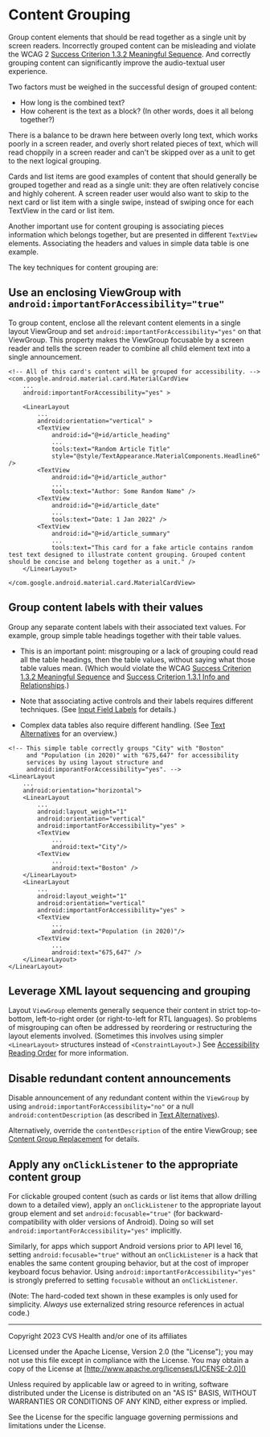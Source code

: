 # Content Grouping
Group content elements that should be read together as a single unit by screen readers. Incorrectly grouped content can be misleading and violate the WCAG 2 [Success Criterion 1.3.2 Meaningful Sequence](https://www.w3.org/TR/WCAG21/#meaningful-sequence). And correctly grouping content can significantly improve the audio-textual user experience.

Two factors must be weighed in the successful design of grouped content:

* How long is the combined text?
* How coherent is the text as a block? (In other words, does it all belong together?)

There is a balance to be drawn here between overly long text, which works poorly in a screen reader, and overly short related pieces of text, which will read choppily in a screen reader and can't be skipped over as a unit to get to the next logical grouping. 

Cards and list items are good examples of content that should generally be grouped together and read as a single unit: they are often relatively concise and highly coherent. A screen reader user would also want to skip to the next card or list item with a single swipe, instead of swiping once for each TextView in the card or list item.

Another important use for content grouping is associating pieces information which belongs together, but are presented in different `TextView` elements. Associating the headers and values in simple data table is one example. 

The key techniques for content grouping are:

## Use an enclosing ViewGroup with `android:importantForAccessibility="true"`

To group content, enclose all the relevant content elements in a single layout ViewGroup and set `android:importantForAccessibility="yes"` on that ViewGroup. This property makes the ViewGroup focusable by a screen reader and tells the screen reader to combine all child element text into a single announcement. 

```
<!-- All of this card's content will be grouped for accessibility. -->
<com.google.android.material.card.MaterialCardView
    ...
    android:importantForAccessibility="yes" > 
    
    <LinearLayout
        ...
        android:orientation="vertical" >
        <TextView
            android:id="@+id/article_heading"
            ...
            tools:text="Random Article Title"
            style="@style/TextAppearance.MaterialComponents.Headline6" />
        <TextView
            android:id="@+id/article_author"
            ...
            tools:text="Author: Some Random Name" />
        <TextView
            android:id="@+id/article_date"
            ...
            tools:text="Date: 1 Jan 2022" /> 
        <TextView
            android:id="@+id/article_summary"
            ...
            tools:text="This card for a fake article contains random test text designed to illustrate content grouping. Grouped content should be concise and belong together as a unit." />
    </LinearLayout>
    
</com.google.android.material.card.MaterialCardView>

```

## Group content labels with their values

Group any separate content labels with their associated text values. For example, group simple table headings together with their table values. 

* This is an important point: misgrouping or a lack of grouping could read all the table headings, then the table values, without saying what those table values mean. (Which would violate the WCAG [Success Criterion 1.3.2 Meaningful Sequence](https://www.w3.org/TR/WCAG21/#meaningful-sequence) and [Success Criterion 1.3.1 Info and Relationships](https://www.w3.org/TR/WCAG21/#info-and-relationships).)

* Note that associating active controls and their labels requires different techniques. (See [Input Field Labels](../basics/InputFieldLabels.md) for details.)

* Complex data tables also require different handling. (See [Text Alternatives](../basics/TextAlternatives.md) for an overview.)

```
<!-- This simple table correctly groups "City" with "Boston" 
     and "Population (in 2020)" with "675,647" for accessibility
     services by using layout structure and 
     android:imporantForAccessibility="yes". -->
<LinearLayout
    ...
    android:orientation="horizontal">
    <LinearLayout
        ...
        android:layout_weight="1"
        android:orientation="vertical"
        android:importantForAccessibility="yes" >
        <TextView
            ...
            android:text="City"/>
        <TextView
            ...
            android:text="Boston" />
    </LinearLayout>
    <LinearLayout
        ...
        android:layout_weight="1"
        android:orientation="vertical"
        android:importantForAccessibility="yes" >
        <TextView
            ...
            android:text="Population (in 2020)"/>
        <TextView
            ...
            android:text="675,647" />
    </LinearLayout>
</LinearLayout>

```

## Leverage XML layout sequencing and grouping

Layout `ViewGroup` elements generally sequence their content in strict top-to-bottom, left-to-right order (or right-to-left for RTL languages). So problems of misgrouping can often be addressed by reordering or restructuring the layout elements involved. (Sometimes this involves using simpler `<LinearLayout>` structures instead of `<ConstraintLayout>`.) See [Accessibility Reading Order](./AccessibilityReadingOrder.md) for more information.

## Disable redundant content announcements

Disable announcement of any redundant content within the `ViewGroup` by using `android:importantForAccessibility="no"` or a null `android:contentDescription` (as described in [Text Alternatives](../basics/TextAlternatives.md)).  

Alternatively, override the `contentDescription` of the entire ViewGroup; see [Content Group Replacement](./ContentGroupReplacement.md) for details.

## Apply any `onClickListener` to the appropriate content group

For clickable grouped content (such as cards or list items that allow drilling down to a detailed view), apply an `onClickListener` to the appropriate layout group element and set `android:focusable="true"` (for backward-compatibility with older versions of Android). Doing so will set `android:importantForAccessibility="yes"` implicitly.

Similarly, for apps which support Android versions prior to API level 16, setting `android:focusable="true"` without an `onClickListener` is a hack that enables the same content grouping behavior, but at the cost of improper keyboard focus behavior. Using `android:importantForAccessibility="yes"` is strongly preferred to setting `focusable` without an `onClickListener`.


(Note: The hard-coded text shown in these examples is only used for simplicity. _Always_ use externalized string resource references in actual code.)

----

Copyright 2023 CVS Health and/or one of its affiliates
   
Licensed under the Apache License, Version 2.0 (the "License");
you may not use this file except in compliance with the License.
You may obtain a copy of the License at
[http://www.apache.org/licenses/LICENSE-2.0]()
       
Unless required by applicable law or agreed to in writing, software
distributed under the License is distributed on an "AS IS" BASIS,
WITHOUT WARRANTIES OR CONDITIONS OF ANY KIND, either express or implied.
   
See the License for the specific language governing permissions and
limitations under the License.